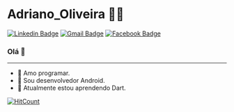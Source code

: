 # Adriano_Oliveira :man_technologist:

[![Linkedin Badge](https://img.shields.io/badge/-LinkedIn-blue?style=flat-square&logo=Linkedin&logoColor=white&link=https://www.linkedin.com/in/adriano-oliveira-3b6260104/)](https://www.linkedin.com/in/adriano-oliveira-3b6260104/)
[![Gmail Badge](https://img.shields.io/badge/-Gmail-c14438?style=flat-square&logo=Gmail&logoColor=white&link=mailto:adriano.lhc@gmail.com)](mailto:adriano.lhc@gmail.com)
[![Facebook Badge](https://img.shields.io/badge/-Facebook-blue?style=flat-square&logo=Facebook&logoColor=white&link=https://www.facebook.com/profile.php?id=100002648778747)](https://www.facebook.com/profile.php?id=100002648778747)

<!--
**AdrBender/AdrBender** is a ✨ _special_ ✨ repository because its `README.md` (this file) appears on your GitHub profile.
-->
### Olá 👋

---

- :blue_heart: Amo programar.
- 🔭 Sou desenvolvedor Android.
- 🌱 Atualmente estou aprendendo Dart.

[![HitCount](http://hits.dwyl.com/AdrBender/https://githubcom/AdrBender/AdrBender.svg)](http://hits.dwyl.com/AdrBender/https://githubcom/AdrBender/AdrBender)
<!--
- 👯 I’m looking to collaborate on ...https://www.facebook.com/profile.php?id=100002648778747
- 🤔 I’m looking for help with ...
- 💬 Ask me about on Telegram.
- 📫 How to reach me: ...
- 😄 Pronouns: ...
- ⚡ Fun fact: ...
-->
